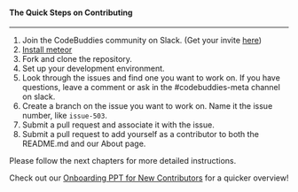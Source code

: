 #### The Quick Steps on Contributing
-----

1. Join the CodeBuddies community on Slack. (Get your invite [here](http://codebuddiesmeet.herokuapp.com))
2. [Install meteor](development_environment.md)
3. Fork and clone the repository.
4. Set up your development environment.
5. Look through the issues and find one you want to work on. If you have questions, leave a comment or ask in the #codebuddies-meta channel on slack.
6. Create a branch on the issue you want to work on. Name it the issue number, like `issue-503`.
7. Submit a pull request and associate it with the issue.
8. Submit a pull request to add yourself as a contributor to both the README.md and our About page.  

Please follow the next chapters for more detailed instructions. 

Check out our [Onboarding PPT for New Contributors](https://docs.google.com/presentation/d/1tlU9hWUsP44W6I0qEre0CgqrjLUaK1Vwr-hGq7phn0Q/edit?usp=drive_web) for a quicker overview!
